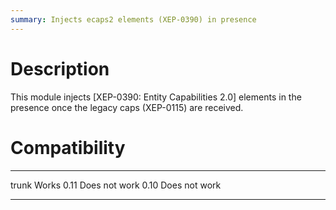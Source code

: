 ```yaml
---
summary: Injects ecaps2 elements (XEP-0390) in presence
---
```


Description
===========

This module injects [XEP-0390: Entity Capabilities 2.0] elements in the
presence once the legacy caps (XEP-0115) are received.

Compatibility
=============

  ------- ---------------
  trunk   Works
  0.11    Does not work
  0.10    Does not work
  ------- ---------------
